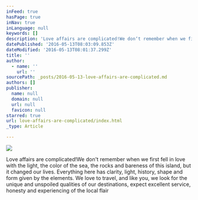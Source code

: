 ```yaml
---
inFeed: true
hasPage: true
inNav: true
inLanguage: null
keywords: []
description: 'Love affairs are complicated!We don‘t remember when we first fell in love with the light, the color of the sea, the rocks and bareness of this island, but it changed our lives. Everything here has clarity, light, history, shape and form given by the elements. We love to travel, and like you, we look for the unique and unspoiled qualities of our destinations, expect excellent service, honesty and experiencing of the local flair '
datePublished: '2016-05-13T08:03:09.853Z'
dateModified: '2016-05-13T08:01:37.299Z'
title: ''
author:
  - name: ''
    url: ''
sourcePath: _posts/2016-05-13-love-affairs-are-complicated.md
authors: []
publisher:
  name: null
  domain: null
  url: null
  favicon: null
starred: true
url: love-affairs-are-complicated/index.html
_type: Article

---
```

![](https://s3-us-west-2.amazonaws.com/the-grid-img/p/47d7f906201071dfc0fe278d0feddbe481f7222f.jpg)

Love affairs are complicated!We don't remember when we first fell in love with the light, the color of the sea, the rocks and bareness of this island, but it changed our lives. Everything here has clarity, light, history, shape and form given by the elements. We love to travel, and like you, we look for the unique and unspoiled qualities of our destinations, expect excellent service, honesty and experiencing of the local flair